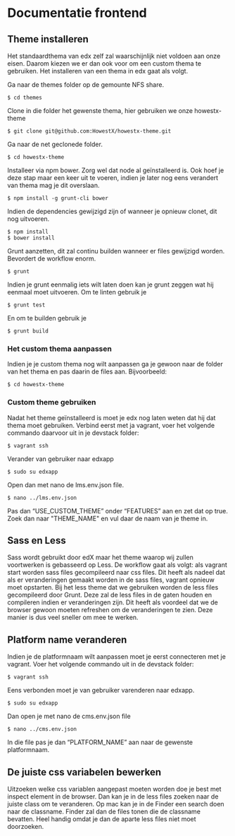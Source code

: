 # Documentatie frontend

## Theme installeren


Het standaardthema van edx zelf zal waarschijnlijk niet voldoen aan onze eisen. Daarom kiezen we er dan ook voor om een custom thema te gebruiken. Het installeren van een thema in edx gaat als volgt.

Ga naar de themes folder op de gemounte NFS share.

    $ cd themes
    
Clone in die folder het gewenste thema, hier gebruiken we onze howestx-theme

    $ git clone git@github.com:HowestX/howestx-theme.git
    
Ga naar de net geclonede folder.

    $ cd howestx-theme
    
Installeer via npm bower. Zorg wel dat node al geïnstalleerd is. Ook hoef je deze stap maar een keer uit te voeren, indien je later nog eens verandert van thema mag je dit overslaan.

    $ npm install -g grunt-cli bower
    
Indien de dependencies gewijzigd zijn of wanneer je opnieuw clonet, dit nog uitvoeren.

    $ npm install
    $ bower install
    
Grunt aanzetten, dit zal continu builden wanneer er files gewijzigd worden. Bevordert de workflow enorm.

    $ grunt
    
Indien je grunt eenmalig iets wilt laten doen kan je grunt zeggen wat hij eenmaal moet uitvoeren.
Om te linten gebruik je

    $ grunt test

En om te builden gebruik je

    $ grunt build

### Het custom thema aanpassen
Indien je je custom thema nog wilt aanpassen ga je gewoon naar de folder van het thema en pas daarin de files aan.
Bijvoorbeeld:

    $ cd howestx-theme

### Custom theme gebruiken

Nadat het theme geïnstalleerd is moet je edx nog laten weten dat hij dat thema moet gebruiken.
Verbind eerst met ja vagrant, voer het volgende commando daarvoor uit in je devstack folder:

    $ vagrant ssh

Verander van gebruiker naar edxapp

    $ sudo su edxapp

Open dan met nano de lms.env.json file.

    $ nano ../lms.env.json
    
Pas dan “USE_CUSTOM_THEME” onder “FEATURES” aan en zet dat op true. 
Zoek dan naar "THEME_NAME" en vul daar de naam van je theme in.

## Sass en Less

Sass wordt gebruikt door edX maar het theme waarop wij zullen voortwerken is gebasseerd op Less. De workflow gaat als volgt: als vagrant start worden sass files gecompileerd naar css files. Dit heeft als nadeel dat als er veranderingen gemaakt worden in de sass files, vagrant opnieuw moet opstarten.
Bij het less theme dat we gebruiken worden de less files gecompileerd door Grunt. Deze zal de less files in de gaten houden en compileren indien er veranderingen zijn. Dit heeft als voordeel dat we de browser gewoon moeten refreshen om de veranderingen te zien. Deze manier is dus veel sneller om mee te werken.

## Platform name veranderen

Indien je de platformnaam wilt aanpassen moet je eerst connecteren met je vagrant. Voer het volgende commando uit in de devstack folder:

    $ vagrant ssh

Eens verbonden moet je van gebruiker varenderen naar edxapp.

    $ sudo su edxapp

Dan open je met nano de cms.env.json file

    $ nano ../cms.env.json

In die file pas je dan “PLATFORM_NAME” aan naar de gewenste platformnaam.
        
## De juiste css variabelen bewerken

Uitzoeken welke css variablen aangepast moeten worden doe je best met inspect element in de browser. Dan kan je in de less files zoeken naar de juiste class om te veranderen. Op mac kan je in de Finder een search doen naar de classname. Finder zal dan de files tonen die de classname bevatten. Heel handig omdat je dan de aparte less files niet moet doorzoeken.
